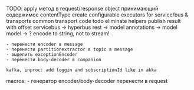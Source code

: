 TODO:
    apply метод в request/response object принимающий содержимое contentType
    create configurable executors for service/bus & transports
    common transport code
    todo eliminate helpers
    publish result with offset
    servicebus -> hyperbus
    rest -> model
    annotations -> model
    model -> ?
    encode to string, not to stream!
    
    - перенести encoder в message
    - перенести partitionextractor в topic в message
    - выделить exceptionEncoder
    - перенести body-decoder в companion
    
    kafka, inproc: add loggin and subscriptionId like in akka
    
macros:
    - генератор encoder/body-decoder перенести в request
    